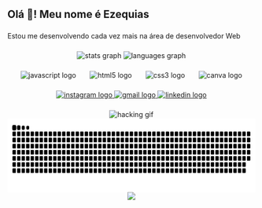 <h2 align="left">Olá 👋! Meu nome é Ezequias</h2>

###

<p align="left">Estou me desenvolvendo cada vez mais na área de desenvolvedor Web</p>

###

<div align="center">
  <img src="https://github-readme-stats.vercel.app/api?username=EzequiasCodeMaster&hide_title=false&hide_rank=false&show_icons=true&include_all_commits=true&count_private=true&disable_animations=false&theme=dracula&locale=pt-br&hide_border=false&custom_title=Estatísticas%20do%20GitHub%20de%20Ezequias" height="141" alt="stats graph"  />
  <img src="https://github-readme-stats.vercel.app/api/top-langs?username=EzequiasCodeMaster&locale=pt-br&hide_title=false&layout=compact&card_width=320&langs_count=3&theme=dracula&hide_border=false&custom_title=Tecnologias" height="141" alt="languages graph"  />
</div>

###

<div align="center">
  <img src="https://cdn.jsdelivr.net/gh/devicons/devicon/icons/javascript/javascript-original.svg" height="30" alt="javascript logo"  />
  <img width="20" />
  <img src="https://cdn.jsdelivr.net/gh/devicons/devicon/icons/html5/html5-original.svg" height="30" alt="html5 logo"  />
  <img width="20" />
  <img src="https://cdn.jsdelivr.net/gh/devicons/devicon/icons/css3/css3-original.svg" height="30" alt="css3 logo"  />
  <img width="20" />
  <img src="https://cdn.jsdelivr.net/gh/devicons/devicon/icons/canva/canva-original.svg" height="30" alt="canva logo"  />
</div>

###

<div align="center">
  <a href="https://www.instagram.com/biel_tclas/" target="_blank">
    <img src="https://img.shields.io/static/v1?message=Instagram&logo=instagram&label=&color=E4405F&logoColor=white&labelColor=&style=for-the-badge" height="35" alt="instagram logo"  />
  </a>
  <a href="mailto:ezequiasgscosta@gmail.com" target="_blank">
    <img src="https://img.shields.io/static/v1?message=Gmail&logo=gmail&label=&color=D14836&logoColor=white&labelColor=&style=for-the-badge" height="35" alt="gmail logo"  />
  </a>
  <a href="https://www.linkedin.com/in/ezequias-gabriel-souza-da-costa-616587304/" target="_blank">
    <img src="https://img.shields.io/static/v1?message=LinkedIn&logo=linkedin&label=&color=0077B5&logoColor=white&labelColor=&style=for-the-badge" height="35" alt="linkedin logo"  />
  </a>
</div>

###

<div align="center">
  <img align="rigth" height="150" src="https://media.tenor.com/trwMzHIDQlQAAAAj/hack-hacking.gif" alt="hacking gif" />
  <img align="left" height="150" src="https://raw.githubusercontent.com/EzequiasCodeMaster/EzequiasCodeMaster/output/snake.svg" alt="Snake animation" />
</div>

###

<div align="center">
  <img src="https://profile-counter.glitch.me/EzequiasCodeMaster/count.svg?"  />
</div>
